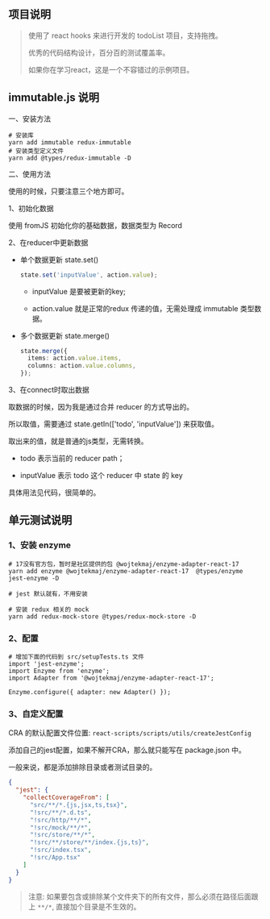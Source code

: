 ## 项目说明

> 使用了 react hooks 来进行开发的 todoList 项目，支持拖拽。
>
> 优秀的代码结构设计，百分百的测试覆盖率。
>
> 如果你在学习react，这是一个不容错过的示例项目。


## immutable.js 说明

一、安装方法

```shell
# 安装库
yarn add immutable redux-immutable
# 安装类型定义文件
yarn add @types/redux-immutable -D
```

二、使用方法

使用的时候，只要注意三个地方即可。

1、初始化数据

使用 fromJS 初始化你的基础数据，数据类型为 Record<IState>

2、在reducer中更新数据

- 单个数据更新 state.set()
  ```typescript
  state.set('inputValue', action.value);
  ```
  - inputValue 是要被更新的key;

  - action.value 就是正常的redux 传递的值，无需处理成 immutable 类型数据。


- 多个数据更新 state.merge()

  ```typescript
  state.merge({
    items: action.value.items,
    columns: action.value.columns,
  });
  ```

3、在connect时取出数据

取数据的时候，因为我是通过合并 reducer 的方式导出的。

所以取值，需要通过 state.getIn(['todo', 'inputValue']) 来获取值。

取出来的值，就是普通的js类型，无需转换。

- todo 表示当前的 reducer path；

- inputValue 表示 todo 这个 reducer 中 state 的 key

具体用法见代码，很简单的。

## 单元测试说明

### 1、安装 enzyme

```shell
# 17没有官方包，暂时是社区提供的包 @wojtekmaj/enzyme-adapter-react-17
yarn add enzyme @wojtekmaj/enzyme-adapter-react-17  @types/enzyme jest-enzyme -D

# jest 默认就有，不用安装

# 安装 redux 相关的 mock
yarn add redux-mock-store @types/redux-mock-store -D
```

### 2、配置

```shell
# 增加下面的代码到 src/setupTests.ts 文件
import 'jest-enzyme';
import Enzyme from 'enzyme';
import Adapter from '@wojtekmaj/enzyme-adapter-react-17';

Enzyme.configure({ adapter: new Adapter() });
```

### 3、自定义配置

CRA 的默认配置文件位置: `react-scripts/scripts/utils/createJestConfig`

添加自己的jest配置，如果不解开CRA，那么就只能写在 package.json 中。

一般来说，都是添加排除目录或者测试目录的。

```json
{
  "jest": {
    "collectCoverageFrom": [
      "src/**/*.{js,jsx,ts,tsx}",
      "!src/**/*.d.ts",
      "!src/http/**/*",
      "!src/mock/**/*",
      "!src/store/**/*",
      "!src/**/store/**/index.{js,ts}",
      "!src/index.tsx",
      "!src/App.tsx"
    ]
  }
}
```

> 注意: 如果要包含或排除某个文件夹下的所有文件，那么必须在路径后面跟上 `**/*`, 直接加个目录是不生效的。
